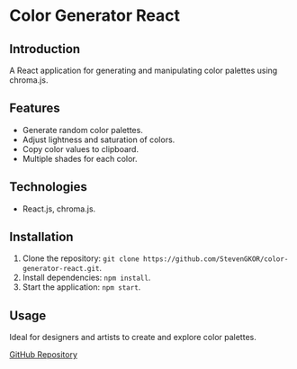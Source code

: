 # Color Generator React

## Introduction
A React application for generating and manipulating color palettes using chroma.js.

## Features
- Generate random color palettes.
- Adjust lightness and saturation of colors.
- Copy color values to clipboard.
- Multiple shades for each color.

## Technologies
- React.js, chroma.js.

## Installation
1. Clone the repository: `git clone https://github.com/StevenGKOR/color-generator-react.git`.
2. Install dependencies: `npm install`.
3. Start the application: `npm start`.

## Usage
Ideal for designers and artists to create and explore color palettes.

[GitHub Repository](https://github.com/StevenGKOR/color-generator-react)
